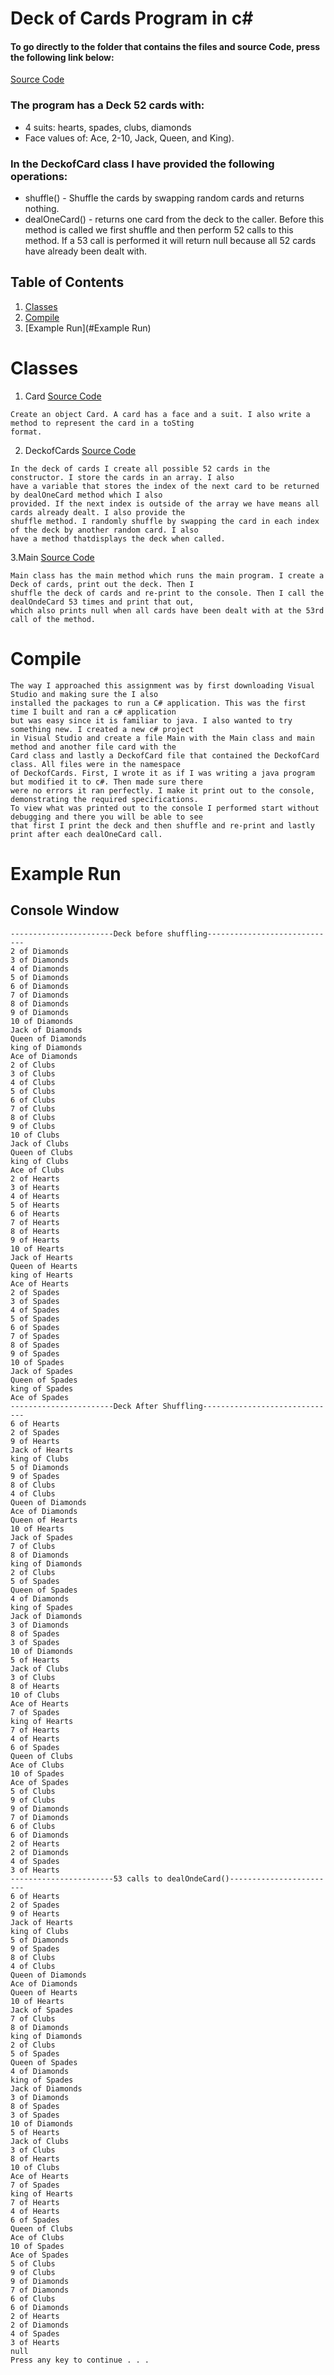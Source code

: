 # Deck of Cards Program in c#
#### To go directly to the folder that contains the files and source Code, press the following link below:
[Source Code](/DeckofCards/DeckofCards/)

### The program has a Deck 52 cards with:
- 4 suits: hearts​, spades​, clubs​, diamonds
- Face values of: Ace​, 2-10​, Jack​, Queen​, and King​).
### In the DeckofCard class I have provided the following operations:
- shuffle() - Shuffle the cards by swapping random cards and returns nothing.
- dealOneCard() - returns one card from the deck to the caller. Before this method
is called we first shuffle and then perform 52 calls to this method. If a 53 call is
performed it will return null because all 52 cards have already been dealt with.

## Table of Contents
1. [Classes](#Classes)
2. [Compile](#Compile)
4. [Example Run](#Example Run)

# Classes
1. Card
[Source Code](/DeckofCards/DeckofCards/Card.cs)
```
Create an object Card. A card has a face and a suit. I also write a method to represent the card in a toSting
format.
```
2. DeckofCards
[Source Code](/DeckofCards/DeckofCards/DeckofCards.cs)

```
In the deck of cards I create all possible 52 cards in the constructor. I store the cards in an array. I also
have a variable that stores the index of the next card to be returned by dealOneCard method which I also 
provided. If the next index is outside of the array we have means all cards already dealt. I also provide the 
shuffle method. I randomly shuffle by swapping the card in each index of the deck by another random card. I also 
have a method thatdisplays the deck when called.
```
3.Main
[Source Code](/DeckofCards/DeckofCards/Main.cs)

```
Main class has the main method which runs the main program. I create a Deck of cards, print out the deck. Then I 
shuffle the deck of cards and re-print to the console. Then I call the dealOndeCard 53 times and print that out, 
which also prints null when all cards have been dealt with at the 53rd call of the method.
```
# Compile
```
The way I approached this assignment was by first downloading Visual Studio and making sure the I also
installed the packages to run a C# application. This was the first time I built and ran a c# application
but was easy since it is familiar to java. I also wanted to try something new. I created a new c# project
in Visual Studio and create a file Main with the Main class and main method and another file card with the
Card class and lastly a DeckofCard file that contained the DeckofCard class. All files were in the namespace
of DeckofCards. First, I wrote it as if I was writing a java program but modified it to c#. Then made sure there
were no errors it ran perfectly. I make it print out to the console, demonstrating the required specifications.
To view what was printed out to the console I performed start without debugging and there you will be able to see
that first I print the deck and then shuffle and re-print and lastly print after each dealOneCard call.

```
# Example Run
## Console Window
```
-----------------------Deck before shuffling-----------------------------
2 of Diamonds
3 of Diamonds
4 of Diamonds
5 of Diamonds
6 of Diamonds
7 of Diamonds
8 of Diamonds
9 of Diamonds
10 of Diamonds
Jack of Diamonds
Queen of Diamonds
king of Diamonds
Ace of Diamonds
2 of Clubs
3 of Clubs
4 of Clubs
5 of Clubs
6 of Clubs
7 of Clubs
8 of Clubs
9 of Clubs
10 of Clubs
Jack of Clubs
Queen of Clubs
king of Clubs
Ace of Clubs
2 of Hearts
3 of Hearts
4 of Hearts
5 of Hearts
6 of Hearts
7 of Hearts
8 of Hearts
9 of Hearts
10 of Hearts
Jack of Hearts
Queen of Hearts
king of Hearts
Ace of Hearts
2 of Spades
3 of Spades
4 of Spades
5 of Spades
6 of Spades
7 of Spades
8 of Spades
9 of Spades
10 of Spades
Jack of Spades
Queen of Spades
king of Spades
Ace of Spades
-----------------------Deck After Shuffling------------------------------
6 of Hearts
2 of Spades
9 of Hearts
Jack of Hearts
king of Clubs
5 of Diamonds
9 of Spades
8 of Clubs
4 of Clubs
Queen of Diamonds
Ace of Diamonds
Queen of Hearts
10 of Hearts
Jack of Spades
7 of Clubs
8 of Diamonds
king of Diamonds
2 of Clubs
5 of Spades
Queen of Spades
4 of Diamonds
king of Spades
Jack of Diamonds
3 of Diamonds
8 of Spades
3 of Spades
10 of Diamonds
5 of Hearts
Jack of Clubs
3 of Clubs
8 of Hearts
10 of Clubs
Ace of Hearts
7 of Spades
king of Hearts
7 of Hearts
4 of Hearts
6 of Spades
Queen of Clubs
Ace of Clubs
10 of Spades
Ace of Spades
5 of Clubs
9 of Clubs
9 of Diamonds
7 of Diamonds
6 of Clubs
6 of Diamonds
2 of Hearts
2 of Diamonds
4 of Spades
3 of Hearts
-----------------------53 calls to dealOndeCard()------------------------
6 of Hearts
2 of Spades
9 of Hearts
Jack of Hearts
king of Clubs
5 of Diamonds
9 of Spades
8 of Clubs
4 of Clubs
Queen of Diamonds
Ace of Diamonds
Queen of Hearts
10 of Hearts
Jack of Spades
7 of Clubs
8 of Diamonds
king of Diamonds
2 of Clubs
5 of Spades
Queen of Spades
4 of Diamonds
king of Spades
Jack of Diamonds
3 of Diamonds
8 of Spades
3 of Spades
10 of Diamonds
5 of Hearts
Jack of Clubs
3 of Clubs
8 of Hearts
10 of Clubs
Ace of Hearts
7 of Spades
king of Hearts
7 of Hearts
4 of Hearts
6 of Spades
Queen of Clubs
Ace of Clubs
10 of Spades
Ace of Spades
5 of Clubs
9 of Clubs
9 of Diamonds
7 of Diamonds
6 of Clubs
6 of Diamonds
2 of Hearts
2 of Diamonds
4 of Spades
3 of Hearts
null
Press any key to continue . . .

```
